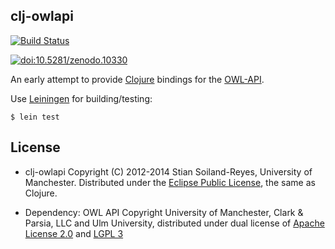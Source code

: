 ## clj-owlapi

[![Build Status](https://travis-ci.org/stain/clj-owlapi.svg)](https://travis-ci.org/stain/clj-owlapi)

[![doi:10.5281/zenodo.10330](https://zenodo.org/badge/doi/10.5281/zenodo.10330.png)](http://dx.doi.org/10.5281/zenodo.10330)

An early attempt to provide [Clojure](http://clojure.org/) bindings for the
[OWL-API](http://owlapi.sourceforge.net/).  

Use [Leiningen](http://leiningen.org/) for building/testing:

    $ lein test


## License

* clj-owlapi Copyright (C) 2012-2014 Stian Soiland-Reyes, University of Manchester.  Distributed under the [Eclipse Public License](http://www.eclipse.org/legal/epl-v10.html), the same as Clojure.

* Dependency: OWL API Copyright University of Manchester, Clark & Parsia, LLC and Ulm University, distributed under dual license of [Apache License 2.0](http://www.apache.org/licenses/LICENSE-2.0) and [LGPL 3](http://www.gnu.org/copyleft/lesser.html)
